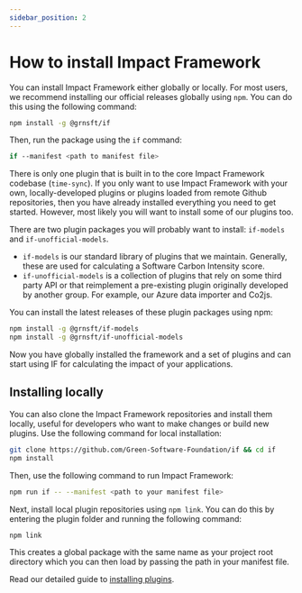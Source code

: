 ```yaml
---
sidebar_position: 2
---
```


# How to install Impact Framework

You can install Impact Framework either globally or locally. For most users, we recommend installing our official releases globally using `npm`. You can do this using the following command:

```sh
npm install -g @grnsft/if
```

Then, run the package using the `if` command:

```sh
if --manifest <path to manifest file> 
```

There is only one plugin that is built in to the core Impact Framework codebase (`time-sync`). If you only want to use Impact Framework with your own, locally-developed plugins or plugins loaded from remote Github repositories, then you have already installed everything you need to get started. However, most likely you will want to install some of our plugins too.

There are two plugin packages you will probably want to install: `if-models` and `if-unofficial-models`. 
- `if-models` is our standard library of plugins that we maintain. Generally, these are used for calculating a Software Carbon Intensity score.
- `if-unofficial-models` is a collection of plugins that rely on some third party API or that reimplement a pre-existing plugin originally developed by another group. For example, our Azure data importer and Co2js.

You can install the latest releases of these plugin packages using npm:

```sh
npm install -g @grnsft/if-models
npm install -g @grnsft/if-unofficial-models
```

Now you have globally installed the framework and a set of plugins and can start using IF for calculating the impact of your applications.


## Installing locally

You can also clone the Impact Framework repositories and install them locally, useful for developers who want to make changes or build new plugins. Use the following command for local installation:

```sh
git clone https://github.com/Green-Software-Foundation/if && cd if
npm install
```

Then, use the following command to run Impact Framework:

```sh
npm run if -- --manifest <path to your manifest file>
```

Next, install local plugin repositories using `npm link`. You can do this by entering the plugin folder and running the following command:

```sh
npm link
```

This creates a global package with the same name as your project root directory which you can then load by passing the path in your manifest file.

Read our detailed guide to [installing plugins](./how-to-import-plugins.md).

